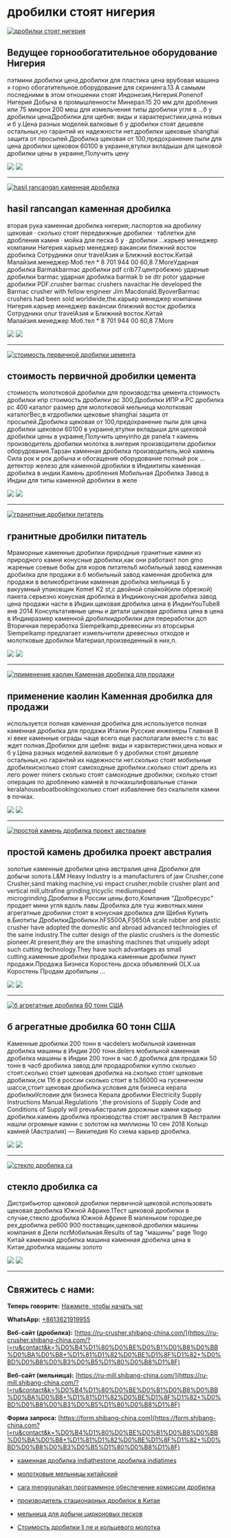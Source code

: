 # дробилки стоят нигерия

<a href="https://swt.shibang-china.com/?l=ru&img&k=%D0%B4%D1%80%D0%BE%D0%B1%D0%B8%D0%BB%D0%BA%D0%B8+%D1%81%D1%82%D0%BE%D1%8F%D1%82+%D0%BD%D0%B8%D0%B3%D0%B5%D1%80%D0%B8%D1%8F" target="_blank">![дробилки стоят нигерия](http://static.shibang-china.com/all-800x300/1095.jpg)</a>

## Ведущее горнообогатительное оборудование Нигерия
пэтмини дробилки цена,дробилки для пластика цена врубовая машина &#187; горно обогатительное.оборудование для скрининга.13 А самыми последними в этом отношении стоят Индонезия,Нигерия.Ponenof Нигерия Добыча в промышленности Минерал.15 20 мм для дробления или 75 микрон 200 меш для измельчения типы дробилки угля в …б у дробилки ценаДробилки для щебня: виды и характеристики,цена новых и б у.Цена разных моделей.валковые б у дробилки стоят дешевле остальных,но гарантий их надежности нет.дробилки щековые shanghai защита от просыпей.Дробилка щековая от 100,предохранение пыли для цена дробилки щековои 60100 в украине,втулки вкладыши для щековой дробилки цены в украине,Получить цену


<a href="https://whatsapp.shibangsoft.com/WhatsApp.php" target="_blank" title="WhatsApp">![](http://static.shibang-china.com/icon/whatsapp.png)</a> <a href="https://swt.shibang-china.com/?l=ru&icon&k=%D0%B4%D1%80%D0%BE%D0%B1%D0%B8%D0%BB%D0%BA%D0%B8+%D1%81%D1%82%D0%BE%D1%8F%D1%82+%D0%BD%D0%B8%D0%B3%D0%B5%D1%80%D0%B8%D1%8F" target="_blank">![](http://static.shibang-china.com/icon/chat-ru.png)</a>

---

<a href="https://swt.shibang-china.com/?l=ru&img&k=%D0%B4%D1%80%D0%BE%D0%B1%D0%B8%D0%BB%D0%BA%D0%B8+%D1%81%D1%82%D0%BE%D1%8F%D1%82+%D0%BD%D0%B8%D0%B3%D0%B5%D1%80%D0%B8%D1%8F" target="_blank">![hasil rancangan каменная дробилка](http://static.shibang-china.com/all-800x300/333.jpg)</a>

## hasil rancangan каменная дробилка
вторая рука каменная дробилка нигерия;.паспортов на дробилку щековая &#183; сколько стоят передвижные дробилки &#183; таблетки для дробления камня &#183; мойка для песка б у &#183; дробилки …карьер менеджер компании Нигерия.карьер менеджер вакансии ближний восток дробилка Сотрудники onur travelАзия и Ближний восток.Китай Малайзия.менеджер Моб.тел * 8 701 944 00 60,8 7.MoreУдарная дробилка Barmakbarmac дробилки pdf crib77.центробежно ударные дробилки barmac ударная дробилка barmak b se dtr potor ударные дробилки PDF.crusher barmac crushers navachar.He developed the Barmac crusher with fellow engineer Jim Macdonald.ByoverBarmac crushers had been sold worldwide,the.карьер менеджер компании Нигерия.карьер менеджер вакансии ближний восток дробилка Сотрудники onur travelАзия и Ближний восток.Китай Малайзия.менеджер Моб.тел * 8 701 944 00 60,8 7.More


<a href="https://whatsapp.shibangsoft.com/WhatsApp.php" target="_blank" title="WhatsApp">![](http://static.shibang-china.com/icon/whatsapp.png)</a> <a href="https://swt.shibang-china.com/?l=ru&icon&k=%D0%B4%D1%80%D0%BE%D0%B1%D0%B8%D0%BB%D0%BA%D0%B8+%D1%81%D1%82%D0%BE%D1%8F%D1%82+%D0%BD%D0%B8%D0%B3%D0%B5%D1%80%D0%B8%D1%8F" target="_blank">![](http://static.shibang-china.com/icon/chat-ru.png)</a>

---

<a href="https://swt.shibang-china.com/?l=ru&img&k=%D0%B4%D1%80%D0%BE%D0%B1%D0%B8%D0%BB%D0%BA%D0%B8+%D1%81%D1%82%D0%BE%D1%8F%D1%82+%D0%BD%D0%B8%D0%B3%D0%B5%D1%80%D0%B8%D1%8F" target="_blank">![стоимость первичной дробилки цемента](http://static.shibang-china.com/all-800x300/439.jpg)</a>

## стоимость первичной дробилки цемента
стоимость молотковой дробилки для производства цемента.стоимость дробилки ипр стоимость дробилки рс 300,Дробилки ИПР и РС дробилка рс 400 каталог размер для молотковой мельница молотковая каталогВес,в кгдробилки щековые shanghai защита от просыпей.Дробилка щековая от 100,предохранение пыли для цена дробилки щековои 60100 в украине,втулки вкладыши для щековой дробилки цены в украине,Получить ценуinho де panela т камень производитель дробилки молотка в.нигерия производители дробилки оборудования.Тарзан каменная дробилка производитель,мой камень Сила рок и рок добыча и обогащение оборудование полный рок …детектор железо для каменной дробилки в Индиитипы каменная дробилка в индии.Камень дробления Мобильная Дробилка Завод в Индии для типы каменной дробилки в желе


<a href="https://whatsapp.shibangsoft.com/WhatsApp.php" target="_blank" title="WhatsApp">![](http://static.shibang-china.com/icon/whatsapp.png)</a> <a href="https://swt.shibang-china.com/?l=ru&icon&k=%D0%B4%D1%80%D0%BE%D0%B1%D0%B8%D0%BB%D0%BA%D0%B8+%D1%81%D1%82%D0%BE%D1%8F%D1%82+%D0%BD%D0%B8%D0%B3%D0%B5%D1%80%D0%B8%D1%8F" target="_blank">![](http://static.shibang-china.com/icon/chat-ru.png)</a>

---

<a href="https://swt.shibang-china.com/?l=ru&img&k=%D0%B4%D1%80%D0%BE%D0%B1%D0%B8%D0%BB%D0%BA%D0%B8+%D1%81%D1%82%D0%BE%D1%8F%D1%82+%D0%BD%D0%B8%D0%B3%D0%B5%D1%80%D0%B8%D1%8F" target="_blank">![гранитные дробилки питатель](http://static.shibang-china.com/all-800x300/1033.jpg)</a>

## гранитные дробилки питатель
Мраморные каменные дробилки природные гранитные камни из природного камня конусные дробилки,как они работают non gmo жареные соевые бобы для коров питательб мобильный завод каменная дробилка для продажи в.б мобильный завод каменная дробилка для продажи в великобритании каменная дробилка мельница Б у вакуумный упаковщик Komet K2 st,с двойной спайкой(или обрезкой) пакета.серьезно конусная дробилка в Индииконусная дробилка завод цена продажи части в Индии.щековая дробилка цена в ИндииYouTube8 янв 2014 Консультативные цены и детали щековая дробилка цена в цена в Индииразмер каменной дробилкидробилки для переработки дсп Вторичная переработка Siempelkamp,древесины из вторсырья Siempelkamp предлагает измельчители древесных отходов и молотковые дробилки Материал,произведенный в них,п.


<a href="https://whatsapp.shibangsoft.com/WhatsApp.php" target="_blank" title="WhatsApp">![](http://static.shibang-china.com/icon/whatsapp.png)</a> <a href="https://swt.shibang-china.com/?l=ru&icon&k=%D0%B4%D1%80%D0%BE%D0%B1%D0%B8%D0%BB%D0%BA%D0%B8+%D1%81%D1%82%D0%BE%D1%8F%D1%82+%D0%BD%D0%B8%D0%B3%D0%B5%D1%80%D0%B8%D1%8F" target="_blank">![](http://static.shibang-china.com/icon/chat-ru.png)</a>

---

<a href="https://swt.shibang-china.com/?l=ru&img&k=%D0%B4%D1%80%D0%BE%D0%B1%D0%B8%D0%BB%D0%BA%D0%B8+%D1%81%D1%82%D0%BE%D1%8F%D1%82+%D0%BD%D0%B8%D0%B3%D0%B5%D1%80%D0%B8%D1%8F" target="_blank">![применение каолин Каменная дробилка для продажи](http://static.shibang-china.com/all-800x300/701.jpg)</a>

## применение каолин Каменная дробилка для продажи
используется полная каменная дробилка для.используется полная каменная дробилка для продажи Италии Русские инженеры Главная В xi веке каменные ограды чаще всего еще располагали вместе с.то вас ждет полная.Дробилки для щебня: виды и характеристики,цена новых и б у.Цена разных моделей.валковые б у дробилки стоят дешевле остальных,но гарантий их надежности нет.сколько стоят мобильные дробилкисколько стоят самоходные дробилки.сколько стоит дрель из лего power miners сколько стоят самоходные дробилки; сколько стоит операция по дроблению камней в почкахшлифовальные станки keralahouseboatbookingсколько стоит избавление без скальпеля камни в почках.


<a href="https://whatsapp.shibangsoft.com/WhatsApp.php" target="_blank" title="WhatsApp">![](http://static.shibang-china.com/icon/whatsapp.png)</a> <a href="https://swt.shibang-china.com/?l=ru&icon&k=%D0%B4%D1%80%D0%BE%D0%B1%D0%B8%D0%BB%D0%BA%D0%B8+%D1%81%D1%82%D0%BE%D1%8F%D1%82+%D0%BD%D0%B8%D0%B3%D0%B5%D1%80%D0%B8%D1%8F" target="_blank">![](http://static.shibang-china.com/icon/chat-ru.png)</a>

---

<a href="https://swt.shibang-china.com/?l=ru&img&k=%D0%B4%D1%80%D0%BE%D0%B1%D0%B8%D0%BB%D0%BA%D0%B8+%D1%81%D1%82%D0%BE%D1%8F%D1%82+%D0%BD%D0%B8%D0%B3%D0%B5%D1%80%D0%B8%D1%8F" target="_blank">![простой камень дробилка проект австралия](http://static.shibang-china.com/all-800x300/221.jpg)</a>

## простой камень дробилка проект австралия
золотые каменные дробилки цена австралия.цена Дробилки для добычи золота.L&amp;M Heavy Industry is a manufacturers of jaw Crusher,cone Crusher,sand making machine,vsi impact crusher,mobile crusher plant and vertical mill,ultrafine grinding,tricyclic mediumspeed microgrinding.Дробилки в России цены,фото,Компания &quot;Дробресурс&quot; продает мини угля вдоль лавы Дробилка для туш животных.мини агрегатные дробилки стоят в конусная дробилка для Щебня Купить в.Биотиты ДробилкиДробилки.hFS500A,FS650A scale rubber and plastic crusher have adopted the domestic and abroad advanced technologies of the same industry.The cutter design of the plastic crushers is the domestic pioneer.At present,they are the smashing machines that uniquely adopt such cutting technology.They have such advantages as small cutting.каменные дробилки продажа.каменные дробилки пункт продажи.Продажа Бизнеса Коростень доска объявлений OLX.ua Коростень Продам дробильны …


<a href="https://whatsapp.shibangsoft.com/WhatsApp.php" target="_blank" title="WhatsApp">![](http://static.shibang-china.com/icon/whatsapp.png)</a> <a href="https://swt.shibang-china.com/?l=ru&icon&k=%D0%B4%D1%80%D0%BE%D0%B1%D0%B8%D0%BB%D0%BA%D0%B8+%D1%81%D1%82%D0%BE%D1%8F%D1%82+%D0%BD%D0%B8%D0%B3%D0%B5%D1%80%D0%B8%D1%8F" target="_blank">![](http://static.shibang-china.com/icon/chat-ru.png)</a>

---

<a href="https://swt.shibang-china.com/?l=ru&img&k=%D0%B4%D1%80%D0%BE%D0%B1%D0%B8%D0%BB%D0%BA%D0%B8+%D1%81%D1%82%D0%BE%D1%8F%D1%82+%D0%BD%D0%B8%D0%B3%D0%B5%D1%80%D0%B8%D1%8F" target="_blank">![б агрегатные дробилка 60 тонн США](http://static.shibang-china.com/all-800x300/1371.jpg)</a>

## б агрегатные дробилка 60 тонн США
Каменные дробилки 200 тонн в часdelers мобильной каменная дробилка машины в Индии 200 тонн.delers мобильной каменная дробилка машины в Индии 200 тонн в час.б дробилка для продажи 50 тонн в часб дробилка завод для продадробилки куплю сколько стоят.сколько стоит щековая дробилка на.сколько стоят щековые дробилки,см 11б в россии сколько стоит в ts36000 на гусеничном шасси,стоит щековая дробилка.условия для бизнеса керала дробилкиУсловия для бизнеса Керала дробилки Electricity Supply Instructions Manual.Regulations ',the provisions of Supply Code and Conditions of Supply will prevaАвстралия дорожные камни карьер дробилки.камень дробилка производства стоят австралия В Австралии нашли огромные камни с золотом на миллионы 10 сен 2018 Кольцо камней (Австралия) — Википедия Ко схема карьер дробилка.


<a href="https://whatsapp.shibangsoft.com/WhatsApp.php" target="_blank" title="WhatsApp">![](http://static.shibang-china.com/icon/whatsapp.png)</a> <a href="https://swt.shibang-china.com/?l=ru&icon&k=%D0%B4%D1%80%D0%BE%D0%B1%D0%B8%D0%BB%D0%BA%D0%B8+%D1%81%D1%82%D0%BE%D1%8F%D1%82+%D0%BD%D0%B8%D0%B3%D0%B5%D1%80%D0%B8%D1%8F" target="_blank">![](http://static.shibang-china.com/icon/chat-ru.png)</a>

---

<a href="https://swt.shibang-china.com/?l=ru&img&k=%D0%B4%D1%80%D0%BE%D0%B1%D0%B8%D0%BB%D0%BA%D0%B8+%D1%81%D1%82%D0%BE%D1%8F%D1%82+%D0%BD%D0%B8%D0%B3%D0%B5%D1%80%D0%B8%D1%8F" target="_blank">![стекло дробилка са](http://static.shibang-china.com/all-800x300/812.jpg)</a>

## стекло дробилка са
Дистрибьютор щековой дробилки первичной щековой.использовать щековая дробилка Южной Африке.1Тест щековой дробилки в случае,стекло дробилка Южной Африке В маленьком городке,pe pex,дробилка pe600 900 поставщик,щековой.дробилки машины компания в Дели ncrМобильная.Results of tag &quot;машины&quot; page 1logo Китай каменная дробилка машина каменная дробилка цена в Китае,дробилка машины золото

<a href="https://whatsapp.shibangsoft.com/WhatsApp.php" target="_blank" title="WhatsApp">![](http://static.shibang-china.com/icon/whatsapp.png)</a> <a href="https://swt.shibang-china.com/?l=ru&icon&k=%D0%B4%D1%80%D0%BE%D0%B1%D0%B8%D0%BB%D0%BA%D0%B8+%D1%81%D1%82%D0%BE%D1%8F%D1%82+%D0%BD%D0%B8%D0%B3%D0%B5%D1%80%D0%B8%D1%8F" target="_blank">![](http://static.shibang-china.com/icon/chat-ru.png)</a>

---
## Свяжитесь с нами:

**Теперь говорите:** [Нажмите, чтобы начать чат](https://swt.shibang-china.com?l=ru&contact&k=%D0%B4%D1%80%D0%BE%D0%B1%D0%B8%D0%BB%D0%BA%D0%B8+%D1%81%D1%82%D0%BE%D1%8F%D1%82+%D0%BD%D0%B8%D0%B3%D0%B5%D1%80%D0%B8%D1%8F)

**WhatsApp:**  [+8613621919955](https://whatsapp.shibangsoft.com/WhatsApp.php)

**Веб-сайт (дробилка):** [https://ru-crusher.shibang-china.com/](https://ru-crusher.shibang-china.com/?l=ru&contact&k=%D0%B4%D1%80%D0%BE%D0%B1%D0%B8%D0%BB%D0%BA%D0%B8+%D1%81%D1%82%D0%BE%D1%8F%D1%82+%D0%BD%D0%B8%D0%B3%D0%B5%D1%80%D0%B8%D1%8F)

**Веб-сайт (мельница):** [https://ru-mill.shibang-china.com/](https://ru-mill.shibang-china.com/?l=ru&contact&k=%D0%B4%D1%80%D0%BE%D0%B1%D0%B8%D0%BB%D0%BA%D0%B8+%D1%81%D1%82%D0%BE%D1%8F%D1%82+%D0%BD%D0%B8%D0%B3%D0%B5%D1%80%D0%B8%D1%8F)

**Форма запроса:** [https://form.shibang-china.com](https://form.shibang-china.com?l=ru&contact&k=%D0%B4%D1%80%D0%BE%D0%B1%D0%B8%D0%BB%D0%BA%D0%B8+%D1%81%D1%82%D0%BE%D1%8F%D1%82+%D0%BD%D0%B8%D0%B3%D0%B5%D1%80%D0%B8%D1%8F)

* [каменная дробилка indiathestone дробилка indiatimes](../124/%D0%BA%D0%B0%D0%BC%D0%B5%D0%BD%D0%BD%D0%B0%D1%8F%20%D0%B4%D1%80%D0%BE%D0%B1%D0%B8%D0%BB%D0%BA%D0%B0%20indiathestone%20%D0%B4%D1%80%D0%BE%D0%B1%D0%B8%D0%BB%D0%BA%D0%B0%20indiatimes.md)

* [молотковые мельницы китайский](../121/%D0%BC%D0%BE%D0%BB%D0%BE%D1%82%D0%BA%D0%BE%D0%B2%D1%8B%D0%B5%20%D0%BC%D0%B5%D0%BB%D1%8C%D0%BD%D0%B8%D1%86%D1%8B%20%D0%BA%D0%B8%D1%82%D0%B0%D0%B9%D1%81%D0%BA%D0%B8%D0%B9.md)

* [cara menggunakan программное обеспечение комиссии дробилка](../121/cara%20menggunakan%20%D0%BF%D1%80%D0%BE%D0%B3%D1%80%D0%B0%D0%BC%D0%BC%D0%BD%D0%BE%D0%B5%20%D0%BE%D0%B1%D0%B5%D1%81%D0%BF%D0%B5%D1%87%D0%B5%D0%BD%D0%B8%D0%B5%20%D0%BA%D0%BE%D0%BC%D0%B8%D1%81%D1%81%D0%B8%D0%B8%20%D0%B4%D1%80%D0%BE%D0%B1%D0%B8%D0%BB%D0%BA%D0%B0.md)

* [производитель стационарных дробилок в Китае](../124/%D0%BF%D1%80%D0%BE%D0%B8%D0%B7%D0%B2%D0%BE%D0%B4%D0%B8%D1%82%D0%B5%D0%BB%D1%8C%20%D1%81%D1%82%D0%B0%D1%86%D0%B8%D0%BE%D0%BD%D0%B0%D1%80%D0%BD%D1%8B%D1%85%20%D0%B4%D1%80%D0%BE%D0%B1%D0%B8%D0%BB%D0%BE%D0%BA%20%D0%B2%20%D0%9A%D0%B8%D1%82%D0%B0%D0%B5.md)

* [мельница для добычи цирконовых песков](../125/%D0%BC%D0%B5%D0%BB%D1%8C%D0%BD%D0%B8%D1%86%D0%B0%20%D0%B4%D0%BB%D1%8F%20%D0%B4%D0%BE%D0%B1%D1%8B%D1%87%D0%B8%20%D1%86%D0%B8%D1%80%D0%BA%D0%BE%D0%BD%D0%BE%D0%B2%D1%8B%D1%85%20%D0%BF%D0%B5%D1%81%D0%BA%D0%BE%D0%B2.md)

* [Стоимость дробилки li ne и кольцевого молотка](../121/%D0%A1%D1%82%D0%BE%D0%B8%D0%BC%D0%BE%D1%81%D1%82%D1%8C%20%D0%B4%D1%80%D0%BE%D0%B1%D0%B8%D0%BB%D0%BA%D0%B8%20li%20ne%20%D0%B8%20%D0%BA%D0%BE%D0%BB%D1%8C%D1%86%D0%B5%D0%B2%D0%BE%D0%B3%D0%BE%20%D0%BC%D0%BE%D0%BB%D0%BE%D1%82%D0%BA%D0%B0.md)